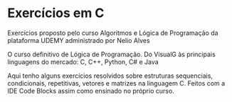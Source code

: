 # Exercícios em C

Exercícios proposto pelo curso Algoritmos e Lógica de Programação da plataforma UDEMY administrado por Nelio Alves

O curso definitivo de Lógica de Programação. Do VisualG às principais linguagens do mercado: C, C++, Python, C# e Java



Aqui tenho alguns exercícios resolvidos sobre estruturas sequenciais, condicionais, repetitivas, vetores e matrizes na linguagem C.
Feitos com a IDE Code Blocks assim como ensinado no próprio curso.

